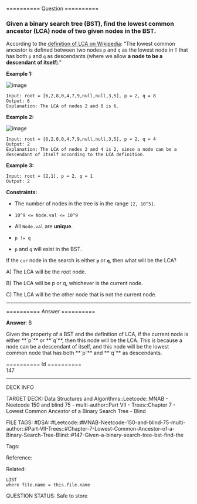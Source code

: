 ========== Question ==========  

### Given a binary search tree (BST), find the lowest common ancestor (LCA) node of two given nodes in the BST.

According to the [definition of LCA on Wikipedia](https://en.wikipedia.org/wiki/Lowest_common_ancestor): “The lowest common ancestor is defined between two nodes `p` and `q` as the lowest node in `T` that has both `p` and `q` as descendants (where we allow **a node to be a descendant of itself**).”

**Example 1:**

![image](https://imagedelivery.net/CLfkmk9Wzy8_9HRyug4EVA/6a944957-3b32-4eab-37ab-48b701a70000/public)

```
Input: root = [6,2,8,0,4,7,9,null,null,3,5], p = 2, q = 8
Output: 6
Explanation: The LCA of nodes 2 and 8 is 6.
```

**Example 2:**

![image](https://imagedelivery.net/CLfkmk9Wzy8_9HRyug4EVA/fe9f02bd-c21c-4dac-d6c5-1962775c0800/public)

```
Input: root = [6,2,8,0,4,7,9,null,null,3,5], p = 2, q = 4
Output: 2
Explanation: The LCA of nodes 2 and 4 is 2, since a node can be a descendant of itself according to the LCA definition.
```

**Example 3:**

```
Input: root = [2,1], p = 2, q = 1
Output: 2
```

**Constraints:**

-   The number of nodes in the tree is in the range `[2, 10^5]`.

-   `10^9 <= Node.val <= 10^9`

-   All `Node.val` are **unique**.

-   `p != q`

-   `p` and `q` will exist in the BST.

If the `cur` node in the search is either **`p`** or **`q`**, then what will be the LCA?

A) The LCA will be the root node.

B) The LCA will be p or q, whichever is the current node.

C) The LCA will be the other node that is not the current node.

---  

========== Answer ==========  

**Answer**: B

Given the property of a BST and the definition of LCA, if the current node is either \*\*\`p\`\*\* or \*\*\`q\`\*\*, then this node will be the LCA. This is because a node can be a descendant of itself, and this node will be the lowest common node that has both \*\*\`p\`\*\* and \*\*\`q\`\*\* as descendants.

========== Id ==========  
147

---

DECK INFO

TARGET DECK: Data Structures and Algorithms::Leetcode::MNAB - Neetcode 150 and blind 75 - multi-author::Part VII - Trees::Chapter 7 - Lowest Common Ancestor of a Binary Search Tree - Blind

FILE TAGS: #DSA::#Leetcode::#MNAB-Neetcode-150-and-blind-75-multi-author::#Part-VII-Trees::#Chapter-7-Lowest-Common-Ancestor-of-a-Binary-Search-Tree-Blind::#147-Given-a-binary-search-tree-bst-find-the

Tags:

Reference:

Related:

```dataview
LIST
where file.name = this.file.name
```
QUESTION STATUS: Safe to store
